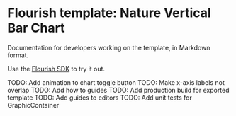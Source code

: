# Flourish template: Nature Vertical Bar Chart

Documentation for developers working on the template, in Markdown format.

Use the [Flourish SDK](https://www.npmjs.com/package/@flourish/sdk) to try it out.

TODO: Add animation to chart toggle button
TODO: Make x-axis labels not overlap
TODO: Add how to guides
TODO: Add production build for exported template
TODO: Add guides to editors
TODO: Add unit tests for GraphicContainer

